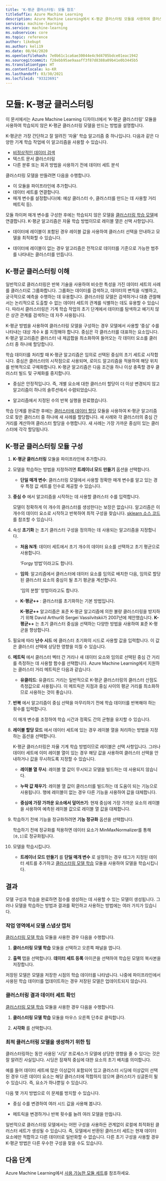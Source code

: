 ```yaml
---
title: 'K-평균 클러스터링: 모듈 참조'
titleSuffix: Azure Machine Learning
description: Azure Machine Learning에서 K-평균 클러스터링 모듈을 사용하여 클러스터링 모델을 학습하는 방법을 알아봅니다.
services: machine-learning
ms.service: machine-learning
ms.subservice: core
ms.topic: reference
author: likebupt
ms.author: keli19
ms.date: 08/04/2020
ms.openlocfilehash: 7e0b61c1ca6ae30044e4c9d4705bdce01eac1942
ms.sourcegitcommit: f28ebb95ae9aaaff3f87d8388a09b41e0b3445b5
ms.translationtype: HT
ms.contentlocale: ko-KR
ms.lasthandoff: 03/30/2021
ms.locfileid: "93323691"
---
```

# <a name="module-k-means-clustering"></a>모듈: K-평균 클러스터링

이 문서에서는 Azure Machine Learning 디자이너에서 ‘K-평균 클러스터링’ 모듈을 사용하여 학습되지 않은 K-평균 클러스터링 모델을 만드는 방법을 설명합니다. 
 
K-평균은 가장 간단하고 잘 알려진 ‘자율’ 학습 알고리즘 중 하나입니다. 다음과 같은 다양한 기계 학습 작업에 이 알고리즘을 사용할 수 있습니다. 

* [비정상적인 데이터 검색](/archive/msdn-magazine/2013/february/data-clustering-detecting-abnormal-data-using-k-means-clustering)
* 텍스트 문서 클러스터링
* 다른 분류 또는 회귀 방법을 사용하기 전에 데이터 세트 분석 

클러스터링 모델을 만들려면 다음을 수행합니다.

* 이 모듈을 파이프라인에 추가합니다.
* 데이터 세트를 연결합니다.
* 매개 변수를 설정합니다(예: 예상 클러스터 수, 클러스터를 만드는 데 사용할 거리 메트릭 등). 
  
모듈 하이퍼 매개 변수를 구성한 후에는 학습되지 않은 모델을 [클러스터링 학습 모델](train-clustering-model.md)에 연결합니다. K-평균 알고리즘은 자율 학습 방법이므로 레이블 열은 선택 사항입니다. 

+ 데이터에 레이블이 포함된 경우 레이블 값을 사용하여 클러스터 선택을 안내하고 모델을 최적화할 수 있습니다. 

+ 데이터에 레이블이 없는 경우 알고리즘은 전적으로 데이터를 기준으로 가능한 범주를 나타내는 클러스터를 만듭니다.  

##  <a name="understand-k-means-clustering"></a>K-평균 클러스터링 이해
 
일반적으로 클러스터링은 반복 기술을 사용하여 비슷한 특성을 가진 데이터 세트의 사례를 클러스터로 그룹화합니다. 그룹화는 데이터를 검색하고, 데이터의 변칙을 식별하고, 궁극적으로 예측을 수행하는 데 유용합니다. 클러스터링 모델은 검색하거나 대충 관찰해서는 논리적으로 도출할 수 없는 데이터 세트의 관계를 식별하는 데도 유용할 수 있습니다. 따라서 클러스터링은 기계 학습 작업의 초기 단계에서 데이터를 탐색하고 예기치 않은 상관 관계를 검색하는 데 자주 사용됩니다.  
  
 K-평균 방법을 사용하여 클러스터링 모델을 구성하는 경우 모델에서 사용할 ‘중심’ 수를 나타내는 대상 개수 *k* 를 지정해야 합니다. 중심은 각 클러스터를 대표하는 요소입니다. K-평균 알고리즘은 클러스터 내 제곱합을 최소화하여 들어오는 각 데이터 요소를 클러스터 중 하나에 할당합니다. 
 
학습 데이터를 처리할 때 K-평균 알고리즘은 임의로 선택된 중심의 초기 세트로 시작합니다. 중심은 클러스터의 시작점으로 사용되며, 로이드 알고리즘을 적용하여 해당 위치를 반복적으로 구체화합니다. K-평균 알고리즘은 다음 조건을 하나 이상 충족할 경우 클러스터 빌드 및 구체화를 중지합니다.  
  
-   중심은 안정적입니다. 즉, 개별 요소에 대한 클러스터 할당이 더 이상 변경되지 않고 알고리즘이 하나의 솔루션에서 수렴되었습니다.  
  
-   알고리즘에서 지정된 수의 반복 실행을 완료했습니다.  
  
 학습 단계를 완료한 후에는 [클러스터에 데이터 할당](assign-data-to-clusters.md) 모듈을 사용하여 K-평균 알고리즘으로 찾은 클러스터 중 하나에 새 사례를 할당합니다. 새 사례와 각 클러스터의 중심 간 거리를 계산하여 클러스터 할당을 수행합니다. 새 사례는 가장 가까운 중심이 있는 클러스터에 각각 할당됩니다.  

## <a name="configure-the-k-means-clustering-module"></a>K-평균 클러스터링 모듈 구성
  
1.  **K-평균 클러스터링** 모듈을 파이프라인에 추가합니다.  
  
2.  모델을 학습하는 방법을 지정하려면 **트레이너 모드 만들기** 옵션을 선택합니다.  
  
    -   **단일 매개 변수**: 클러스터링 모델에서 사용할 정확한 매개 변수를 알고 있는 경우 특정 값 세트를 인수로 제공할 수 있습니다.  
  
3.  **중심 수** 에서 알고리즘을 시작하는 데 사용할 클러스터 수를 입력합니다.  
  
     모델이 정확하게 이 개수의 클러스터를 생성한다는 보장은 없습니다. 알고리즘은 이 개수의 데이터 요소로 시작하고 반복하여 최적 구성을 찾습니다. [sklearn 소스 코드](https://github.com/scikit-learn/scikit-learn/blob/fd237278e/sklearn/cluster/_kmeans.py#L1069)를 참조할 수 있습니다.
  
4.  속성 **초기화** 는 초기 클러스터 구성을 정의하는 데 사용되는 알고리즘을 지정합니다.  
  
    -   **처음 N개**: 데이터 세트에서 초기 개수의 데이터 요소를 선택하고 초기 평균으로 사용합니다. 
    
         ‘Forgy 방법’이라고도 합니다.  
  
    -   **임의**: 알고리즘에서 클러스터에 데이터 요소를 임의로 배치한 다음, 임의로 할당된 클러스터 요소의 중심이 될 초기 평균을 계산합니다. 

         ‘임의 분할’ 방법이라고도 합니다.  
  
    -   **K-평균++** : 클러스터를 초기화하는 기본 방법입니다.  
  
         **K-평균++** 알고리즘은 표준 K-평균 알고리즘에 의한 불량 클러스터링을 방지하기 위해 David Arthur와 Sergei Vassilvitskii가 2007년에 제안했습니다. **K-평균++** 는 초기 클러스터 중심을 선택하는 다양한 방법을 사용하여 표준 K-평균을 향상합니다.  
  
    
5.  필요에 따라 **난수 시드** 에 클러스터 초기화의 시드로 사용할 값을 입력합니다. 이 값은 클러스터 선택에 상당한 영향을 미칠 수 있습니다.  
  
6.  **메트릭** 에서 클러스터 벡터 간 거리나 새 데이터 요소와 임의로 선택된 중심 간 거리를 측정하는 데 사용할 함수를 선택합니다. Azure Machine Learning에서 지원하는 클러스터 거리 메트릭은 다음과 같습니다.  
  
    -   **유클리드**: 유클리드 거리는 일반적으로 K-평균 클러스터링의 클러스터 산점도 측정값으로 사용됩니다. 이 메트릭은 지점과 중심 사이의 평균 거리를 최소화하므로 사용하는 것이 좋습니다.
  
7.  **반복** 에서 알고리즘이 중심 선택을 마무리하기 전에 학습 데이터를 반복해야 하는 횟수를 입력합니다.  
  
     이 매개 변수를 조정하여 학습 시간과 정확도 간의 균형을 유지할 수 있습니다.  
  
8.  **레이블 할당 모드** 에서 데이터 세트에 있는 경우 레이블 열을 처리하는 방법을 지정하는 옵션을 선택합니다.  
  
     K-평균 클러스터링은 자율 기계 학습 방법이므로 레이블은 선택 사항입니다. 그러나 데이터 세트에 이미 레이블 열이 있는 경우 해당 값을 사용하여 클러스터 선택을 안내하거나 값을 무시하도록 지정할 수 있습니다.  
  
    -   **레이블 열 무시**: 레이블 열 값이 무시되고 모델을 빌드하는 데 사용되지 않습니다.
  
    -   **누락 값 채우기**: 레이블 열 값이 클러스터를 빌드하는 데 도움이 되는 기능으로 사용됩니다. 행에 레이블이 없는 경우 다른 기능을 사용하여 값을 대체합니다.  
  
    -   **중심에 가장 가까운 요소에서 덮어쓰기**: 현재 중심에 가장 가까운 요소의 레이블을 사용하여 예측된 레이블 값으로 레이블 열 값을 대체합니다.  

8.  학습하기 전에 기능을 정규화하려면 **기능 정규화** 옵션을 선택합니다.
  
     학습하기 전에 정규화를 적용하면 데이터 요소가 MinMaxNormalizer를 통해 `[0,1]`로 정규화됩니다.

10. 모델을 학습시킵니다.  
  
    -   **트레이너 모드 만들기** 를 **단일 매개 변수** 로 설정하는 경우 태그가 지정된 데이터 세트를 추가하고 [클러스터링 모델 학습](train-clustering-model.md) 모듈을 사용하여 모델을 학습시킵니다.  
  
## <a name="results"></a>결과

모델 구성과 학습을 완료하면 점수를 생성하는 데 사용할 수 있는 모델이 생성됩니다. 그러나 모델을 학습하는 방법과 결과를 확인하고 사용하는 방법에는 여러 가지가 있습니다. 

### <a name="capture-a-snapshot-of-the-model-in-your-workspace"></a>작업 영역에서 모델 스냅샷 캡처

[클러스터링 모델 학습](train-clustering-model.md) 모듈을 사용한 경우 다음을 수행합니다.

1. **클러스터링 모델 학습** 모듈을 선택하고 오른쪽 패널을 엽니다.

2. **출력** 탭을 선택합니다. **데이터 세트 등록** 아이콘을 선택하여 학습된 모델의 복사본을 저장합니다.

저장된 모델은 모델을 저장한 시점의 학습 데이터를 나타냅니다. 나중에 파이프라인에서 사용된 학습 데이터를 업데이트하는 경우 저장된 모델은 업데이트되지 않습니다. 

### <a name="see-the-clustering-result-dataset"></a>클러스터링 결과 데이터 세트 확인 

[클러스터링 모델 학습](train-clustering-model.md) 모듈을 사용한 경우 다음을 수행합니다.

1. **클러스터링 모델 학습** 모듈을 마우스 오른쪽 단추로 클릭합니다.

2. **시각화** 를 선택합니다.

### <a name="tips-for-generating-the-best-clustering-model"></a>최적 클러스터링 모델을 생성하기 위한 팁  

클러스터링하는 동안 사용된 ‘시딩’ 프로세스가 모델에 상당한 영향을 줄 수 있다는 것은 잘 알려진 사실입니다. 시딩은 잠재적 중심에 대한 요소의 초기 배치를 의미합니다.
 
예를 들어 데이터 세트에 많은 이상값이 포함되어 있고 클러스터 시딩에 이상값이 선택된 경우 다른 데이터 요소는 해당 클러스터에 적합하지 않으며 클러스터가 싱글톤이 될 수 있습니다. 즉, 요소가 하나뿐일 수 있습니다.  
  
다음 몇 가지 방법으로 이 문제를 방지할 수 있습니다.  
  
-   중심 수를 변경하여 여러 시드 값을 사용해 봅니다.  
  
-   메트릭을 변경하거나 반복 횟수를 늘려 여러 모델을 만듭니다.  
  
일반적으로 클러스터링 모델에서는 어떤 구성을 사용하든 관계없이 로컬에 최적화된 클러스터 세트가 생성될 수 있습니다. 즉, 모델에서 반환된 클러스터 세트는 현재 데이터 요소에만 적합하고 다른 데이터로 일반화할 수 없습니다. 다른 초기 구성을 사용할 경우 K-평균 방법은 다른 우수한 구성을 찾을 수도 있습니다. 

## <a name="next-steps"></a>다음 단계

Azure Machine Learning에서 [사용 가능한 모듈 세트](module-reference.md)를 참조하세요.